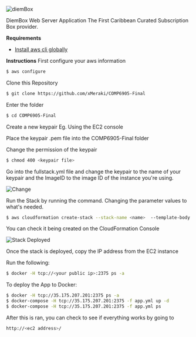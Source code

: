 ![diemBox](https://github.com/xMeraki/COMP6905-Final/blob/master/screenshots/Picture1.jpg)

DiemBox Web Server Application
The First Caribbean Curated Subscription Box provider.

**Requirements**
- [Install aws cli globally](https://docs.aws.amazon.com/cli/latest/userguide/cli-chap-install.html)



**Instructions**
First configure your aws information
```Bash
$ aws configure
```

Clone this Repository

```Bash
$ git clone https://github.com/xMeraki/COMP6905-Final
```

Enter the folder
```Bash
$ cd COMP6905-Final
```

Create a new keypair Eg. Using the EC2 console

Place the keypair .pem file into the COMP6905-Final folder

Change the permission of the keypair
```Bash
$ chmod 400 <keypair file>
```

Go into the fullstack.yml file and change the keypair to the name of your keypair and the ImageID to the image ID of the instance you're using.

![Change](https://github.com/xMeraki/COMP6905-Final/blob/master/screenshots/change.jpg)



Run the Stack by running the command. Changing the parameter values to what's needed.
```Bash
$ aws cloudformation create-stack --stack-name <name>  --template-body file://$PWD/fullstack.yml --parameters ParameterKey=NumberOfAZs,ParameterValue=2 ParameterKey=MonoDBAdminPassword,ParameterValue="12345678"  ParameterKey=KeyPairName,ParameterValue=g4key.pem ParameterKey=AvailabilityZones,ParameterValue=us-east-1a ParameterKey=AvailabilityZones,ParameterValue=us-east1b ParameterKey=RemoteAccessCIDR,ParameterValue=0.0.0.0/0

```
You can check it being created on the CloudFormation Console

![Stack Deployed](https://github.com/xMeraki/COMP6905-Final/blob/master/screenshots/stackdeployed.jpeg)

Once the stack is deployed, copy the IP address from the EC2 instance 

Run the following:
```Bash
$ docker -H tcp://<your public ip>:2375 ps -a
```

To deploy the App to Docker:
```Bash
$ docker -H tcp://35.175.207.201:2375 ps -a
$ docker-compose -H tcp://35.175.207.201:2375 -f app.yml up -d
$ docker-compose -H tcp://35.175.207.201:2375 -f app.yml ps

```

After this is ran, you can check to see if everything works by going to
```Bash
http://<ec2 address>/
```


